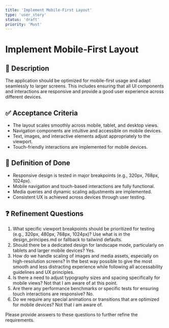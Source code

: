 ```yaml
---
title: 'Implement Mobile-First Layout'
type: 'user_story'
status: 'draft'
priority: 'Must'
---
```


# Implement Mobile-First Layout

## 📌 Description
The application should be optimized for mobile-first usage and adapt seamlessly to larger screens. This includes ensuring that all UI components and interactions are responsive and provide a good user experience across different devices.

## ✅ Acceptance Criteria
- The layout scales smoothly across mobile, tablet, and desktop views.
- Navigation components are intuitive and accessible on mobile devices.
- Text, images, and interactive elements adjust appropriately to the viewport.
- Touch-friendly interactions are implemented for mobile devices.

## 🎯 Definition of Done
- Responsive design is tested in major breakpoints (e.g., 320px, 768px, 1024px).
- Mobile navigation and touch-based interactions are fully functional.
- Media queries and dynamic scaling adjustments are implemented.
- Consistent UX is achieved across devices through user testing.

## ❓ Refinement Questions
1. What specific viewport breakpoints should be prioritized for testing (e.g., 320px, 480px, 768px, 1024px)? Use what is in the design_principes.md or fallback to tailwind defaults.
2. Should there be a dedicated design for landscape mode, particularly on tablets and larger mobile devices? Yes.
3. How do we handle scaling of images and media assets, especially on high-resolution screens? In the best way possible to give the most smooth and less distracting experience while following all accessability guidelines and UX principles.
4. Is there a need to adjust typography sizes and spacing specifically for mobile views? Not that I am aware of at this point.
5. Are there any performance benchmarks or specific tests for ensuring touch interactions are responsive? No.
6. Do we require any special animations or transitions that are optimized for mobile devices? Not that i am aware of.

Please provide answers to these questions to further refine the requirements.
